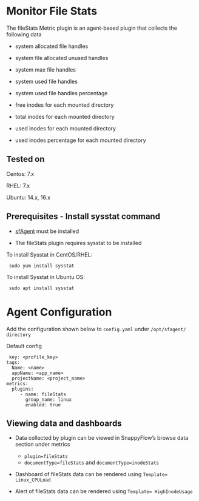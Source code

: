 # Monitor File Stats

The fileStats Metric plugin is an agent-based plugin that collects the following data

- system allocated file handles

- system file allocated unused handles

- system max file handles

- system used file handles

- system used file handles percentage

- free inodes for each mounted directory

- total inodes for each mounted directory

- used inodes for each mounted directory

- used inodes percentage for each mounted directory

  

## Tested on[​](http://localhost:3000/docs/Integrations/os/linux/cpuloadstats_plugin#tested-on "Direct link to heading")

Centos: 7.x

RHEL: 7.x

Ubuntu: 14.x, 16.x

## Prerequisites - Install sysstat command

- [sfAgent](/docs/sidebar-snappyflow-saas/Quick_Start/getting_started#sfagent) must be installed

- The fileStats plugin requires sysstat to be installed

To install Sysstat in CentOS/RHEL:

     sudo yum install sysstat

To install Sysstat in Ubuntu OS:

     sudo apt install sysstat

# Agent Configuration

Add the configuration shown below to `config.yaml` under `/opt/sfagent/ directory`

Default config

     key: <profile_key> 
    tags: 
      Name: <name> 
      appName: <app_name> 
      projectName: <project_name> 
    metrics: 
      plugins: 
         - name: fileStats
           group_name: linux
           enabled: true

## Viewing data and dashboards

- Data collected by plugin can be viewed in SnappyFlow’s browse data section under metrics
  
  - `plugin=fileStats`
  - `documentType=fileStats` and `documentType=inodeStats`

- Dashboard of fileStats data can be rendered using `Template= Linux_CPULoad` 
  
- Alert of fileStats data can be rendered using  `Template= HighInodeUsage` 

